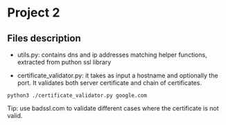 # Project 2
## Files description

- utils.py: contains dns and ip addresses matching helper functions, extracted from puthon ssl library

- certificate_validator.py: it takes as input a hostname and optionally the port. It validates both server certificate and chain of certificates.

```
python3 ./certificate_validator.py google.com
```

Tip: use badssl.com to validate different cases where the certificate is not valid. 